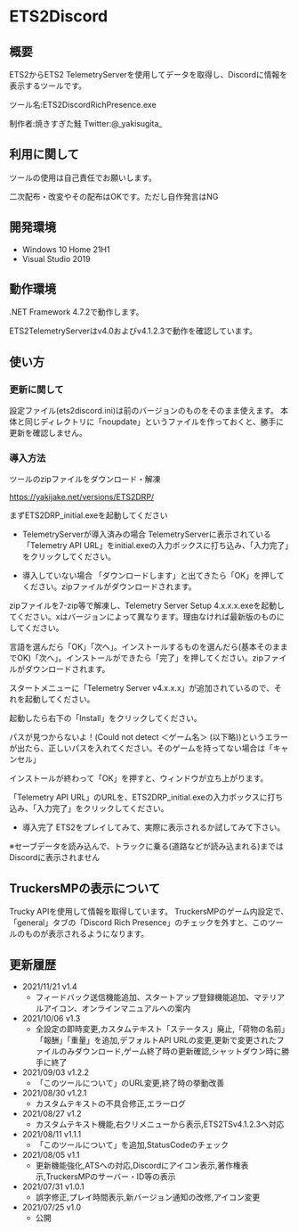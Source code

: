 # ETS2Discord
## 概要
ETS2からETS2 TelemetryServerを使用してデータを取得し、Discordに情報を表示するツールです。

ツール名:ETS2DiscordRichPresence.exe

制作者:焼きすぎた鮭 Twitter:@\_yakisugita_

## 利用に関して
ツールの使用は自己責任でお願いします。

二次配布・改変やその配布はOKです。ただし自作発言はNG

## 開発環境
- Windows 10 Home 21H1
- Visual Studio 2019

## 動作環境
.NET Framework 4.7.2で動作します。

ETS2TelemetryServerはv4.0およびv4.1.2.3で動作を確認しています。

## 使い方
### 更新に関して
設定ファイル(ets2discord.ini)は前のバージョンのものをそのまま使えます。
本体と同じディレクトリに「noupdate」というファイルを作っておくと、勝手に更新を確認しません。

### 導入方法

ツールのzipファイルをダウンロード・解凍

https://yakijake.net/versions/ETS2DRP/

まずETS2DRP_initial.exeを起動してください

 - TelemetryServerが導入済みの場合
TelemetryServerに表示されている「Telemetry API URL」をinitial.exeの入力ボックスに打ち込み、「入力完了」をクリックしてください。

 - 導入していない場合
「ダウンロードします」と出てきたら「OK」を押してください。zipファイルがダウンロードされます。

zipファイルを7-zip等で解凍し、Telemetry Server Setup 4.x.x.x.exeを起動してください。xはバージョンによって異なります。理由なければ最新版のものにしてください。

言語を選んだら「OK」「次へ」。インストールするものを選んだら(基本そのままでOK)「次へ」。インストールができたら「完了」を押してください。zipファイルがダウンロードされます。

スタートメニューに「Telemetry Server v4.x.x.x」が追加されているので、それを起動してください。

起動したら右下の「Install」をクリックしてください。

パスが見つからないよ！(Could not detect ＜ゲーム名＞ (以下略))というエラーが出たら、正しいパスを入れてください。そのゲームを持ってない場合は「キャンセル」

インストールが終わって「OK」を押すと、ウィンドウが立ち上がります。

「Telemetry API URL」のURLを、ETS2DRP_initial.exeの入力ボックスに打ち込み、「入力完了」をクリックしてください。


 - 導入完了
ETS2をプレイしてみて、実際に表示されるか試してみて下さい。

※セーブデータを読み込んで、トラックに乗る(道路などが読み込まれる)まではDiscordに表示されません

## TruckersMPの表示について
Trucky APIを使用して情報を取得しています。
TruckersMPのゲーム内設定で、「general」タブの「Discord Rich Presence」のチェックを外すと、このツールのものが表示されるようになります。

## 更新履歴
 - 2021/11/21 v1.4
     - フィードバック送信機能追加、スタートアップ登録機能追加、マテリアルアイコン、オンラインマニュアルへの案内
 - 2021/10/06 v1.3
     - 全設定の即時変更,カスタムテキスト「ステータス」廃止,「荷物の名前」「報酬」「重量」を追加,デフォルトAPI URLの変更,更新で変更されたファイルのみダウンロード,ゲーム終了時の更新確認,シャットダウン時に勝手に終了
 - 2021/09/03 v1.2.2
     - 「このツールについて」のURL変更,終了時の挙動改善
 - 2021/08/30 v1.2.1
     - カスタムテキストの不具合修正,エラーログ
 - 2021/08/27 v1.2
     - カスタムテキスト機能,右クリメニューから表示,ETS2TSv4.1.2.3へ対応
 - 2021/08/11 v1.1.1
     - 「このツールについて」を追加,StatusCodeのチェック
 - 2021/08/05 v1.1
     - 更新機能強化,ATSへの対応,Discordにアイコン表示,著作権表示,TruckersMPのサーバー・ID等の表示
 - 2021/07/31 v1.0.1
     - 誤字修正,プレイ時間表示,新バージョン通知の改修,アイコン変更
 - 2021/07/25 v1.0
     - 公開
